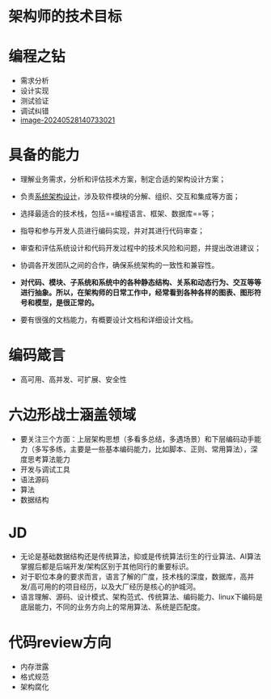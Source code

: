 # 架构师的技术目标

# 编程之钻

- 需求分析
- 设计实现
- 测试验证
- 调试纠错
- [image-20240528140733021](C:\Users\CARRYCHOU\AppData\Roaming\Typora\typora-user-images\image-20240528140733021.png)

# 具备的能力

-  理解业务需求，分析和评估技术方案，制定合适的架构设计方案；
-  负责[系统架构设计](https://www.zhihu.com/search?q=系统架构设计&search_source=Entity&hybrid_search_source=Entity&hybrid_search_extra={"sourceType"%3A"answer"%2C"sourceId"%3A3420915922})，涉及软件模块的分解、组织、交互和集成等方面；
- 选择最适合的技术栈，包括==编程语言、框架、数据库==等；
- 指导和参与开发人员进行编码实现，并对其进行代码审查；
-  审查和评估系统设计和代码开发过程中的技术风险和问题，并提出改进建议；
-  协调各开发团队之间的合作，确保系统架构的一致性和兼容性。
- **对代码、模块、子系统和系统中的各种静态结构、关系和动态行为、交互等等进行抽象。所以，在架构师的日常工作中，经常看到各种各样的图表、图形符号和模型，是很正常的。**

- 要有很强的文档能力，有概要设计文档和详细设计文档。

# 编码箴言

- 高可用、高并发、可扩展、安全性

# 六边形战士涵盖领域

- 要关注三个方面：上层架构思想（多看多总结，多遇场景）和下层编码动手能力（多写多练，主要是一些基本编码能力，比如脚本、正则、常用算法），深度思考算法能力
- 开发与调试工具
- 语法源码
- 算法
- 数据结构

# JD

- 无论是基础数据结构还是传统算法，抑或是传统算法衍生的行业算法、AI算法掌握后都是后端开发/架构区别于其他同行的重要标识。
- 对于职位本身的要求而言，语言了解的广度，技术栈的深度，数据库，高并发/高可用的的项目经历，以及大厂经历是核心的护城河。
- 语言理解、源码、设计模式、架构范式、传统算法、编码能力、linux下编码是底层能力，不同的业务方向上的常用算法、系统是匹配度。

# 代码review方向

- 内存泄露
- 格式规范
- 架构腐化
